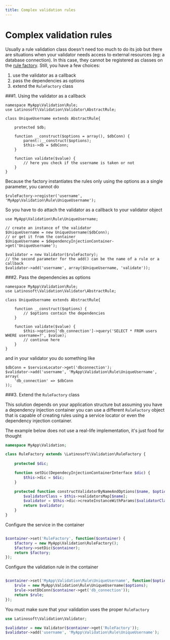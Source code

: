```yaml
---
title: Complex validation rules
---
```


# Complex validation rules

Usually a rule validation class doesn't need too much to do its job but there are situations when your validator needs access to external resources (eg: a database connection).
In this case, they cannot be registered as classes on the [rule factory](rule_factory.md). Still, you have a few choices: 

1. use the validator as a callback
2. pass the dependencies as options
3. extend the `RuleFactory` class

###1. Using the validator as a callback 

```
namespace MyApp\Validation\Rule;
use Latinosoft\Validation\Validator\AbstractRule;

class UniqueUsername extends AbstractRule{
	
	protected $db;

	function __construct($options = array(), $dbConn) {
	    parent::__construct($options);
		$this->db = $dbConn;
	}

	function validate($value) {
		// here you check if the username is taken or not
	}
}
```

Because the factory instantiates the rules only using the options as a single parameter, you cannot do 

```
$ruleFactory->register('username', 'MyApp\Validation\Rule\UniqueUsername');
```

So you have to do attach the validator as a callback to your validator object

```
use MyApp\Validation\Rule\UniqueUsername;

// create an instance of the validator
$UniqueUsername = new UniqueUsername($dbConn);
// or get it from the container
$UniqueUsername = $dependencyInjectionContainer->get('UniqueUsername');

$validator = new Validator($ruleFactory);
// the second parameter for the add() can be the name of a rule or a callback
$validator->add('username', array($UniqueUsername, 'validate'));
```

###2. Pass the dependencies as options

```
namespace MyApp\Validation\Rule;
use Latinosoft\Validation\Validator\AbstractRule;

class UniqueUsername extends AbstractRule{
	
	function __construct($options) {
		// $options contain the dependencies
	}

	function validate($value) {
		$this->options['db_connection']->query('SELECT * FROM users WHERE username=?', $value);
		// continue here
	}
}
```

and in your validator you do something like

```
$dbConn = $serviceLocator->get('dbconnection');
$validator->add('username', 'MyApp\Validation\Rule\UniqueUsername', array(
	'db_connection' => $dbConn
));
```

###3. Extend the `RuleFactory` class

This solution depends on your application structure but assuming you have a dependency injection container you can use a different `RuleFactory` object that is capable of creating rules using a service locator or even the dependency injection container.

The example below does not use a real-life implementation, it's just food for thought

```php
namespace MyApp\Validation;

class RuleFactory extends \Latinosoft\Validation\RuleFactory {
	
	protected $dic;

	function setDic(DependecyInjectionContainerInterface $dic) {
		$this->dic = $dic;
	}

	protected function constructValidatorByNameAndOptions($name, $options) {
		$validatorClass = $this->validatorsMap[$name];
		$validator = $this->dic->createInstanceWithParams($validatorClass, array($options));
		return $validator;
	}
}
```

Configure the service in the container

```php

$container->set('RuleFactory', function($container) {
    $factory = new MyApp\Validation\RuleFactory();
    $factory->setDic($container);
    return $factory;
});
```

Configure the validation rule in the container

```php

$container->set('MyApp\Validation\Rule\UniqueUsername', function($options) use ($container) {
    $rule = new MyApp\Validation\Rule\UniqueUsername($options);
    $rule->setDbConn($container->get('db_connection'));
    return $rule;
});
```


You must make sure that your validation uses the proper `RuleFactory`

```php
use Latinosoft\Validation\Validator;

$validator = new Validator($container->get('RuleFactory'));
$validator->add('username', 'MyApp\Validation\Rule\UniqueUsername');
```